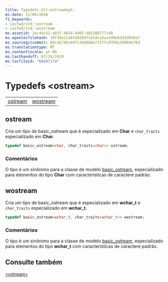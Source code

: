 ```yaml
---
title: Typedefs &lt;ostream&gt;
ms.date: 11/04/2016
f1_keywords:
- iosfwd/std::ostream
- iosfwd/std::wostream
ms.assetid: 2ec4dc52-a01f-4654-bd65-dd5288777c48
ms.openlocfilehash: 18f30a12a6f4d2b97cb5dca3ace98e6241d856a7
ms.sourcegitcommit: 0dcab746c49f13946b0a7317fc9769130969e76d
ms.translationtype: MT
ms.contentlocale: pt-BR
ms.lasthandoff: 07/24/2019
ms.locfileid: "68447174"
---
```

# <a name="ltostreamgt-typedefs"></a>Typedefs &lt;ostream&gt;

|||
|-|-|
|[ostream](#ostream)|[wostream](#wostream)|

## <a name="ostream"></a>  ostream

Cria um tipo de basic_ostream que é especializado em **Char** e `char_traits` especializado em **Char**.

```cpp
typedef basic_ostream<char, char_traits<char>> ostream;
```

### <a name="remarks"></a>Comentários

O tipo é um sinônimo para a classe de modelo [basic_ostream](../standard-library/basic-ostream-class.md), especializado para elementos do tipo **Char** com características de caractere padrão.

## <a name="wostream"></a>  wostream

Cria um tipo de basic_ostream que é especializado em **wchar_t** e `char_traits` especializado em **wchar_t**.

```cpp
typedef basic_ostream<wchar_t, char_traits<wchar_t>> wostream;
```

### <a name="remarks"></a>Comentários

O tipo é um sinônimo para a classe de modelo [basic_ostream](../standard-library/basic-ostream-class.md), especializado para elementos do tipo **wchar_t** com características de caractere padrão.

## <a name="see-also"></a>Consulte também

[\<ostream>](../standard-library/ostream.md)
